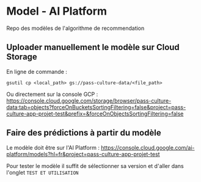 # Model - AI Platform
Repo des modèles de l'algorithme de recommendation

## Uploader manuellement le modèle sur Cloud Storage
En ligne de commande : 

```
gsutil cp <local_path> gs://pass-culture-data/<file_path>
```

Ou directement sur la console GCP : 
https://console.cloud.google.com/storage/browser/pass-culture-data;tab=objects?forceOnBucketsSortingFiltering=false&project=pass-culture-app-projet-test&prefix=&forceOnObjectsSortingFiltering=false

## Faire des prédictions à partir du modèle
Le modèle doit être sur l'AI Platform : 
https://console.cloud.google.com/ai-platform/models?hl=fr&project=pass-culture-app-projet-test

Pour tester le modèle il suffit de sélectionner sa version et d'aller dans l'onglet `TEST ET UTILISATION`

